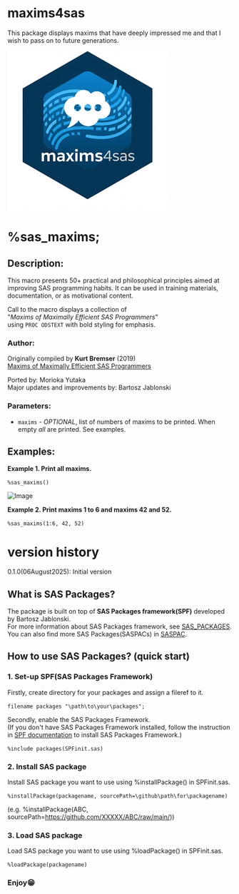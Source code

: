 # maxims4sas
This package displays maxims that have deeply impressed me and that I wish to pass on to future generations.  
  
![maxims4sas](./maxims4sas_small.png)  

# %sas_maxims;
## Description:
This macro presents 50+ practical and philosophical principles aimed at  
improving SAS programming habits. It can be used in training materials,  
documentation, or as motivational content.  
 
Call to the macro displays a collection of   
"*Maxims of Maximally Efficient SAS Programmers*"  
using `PROC ODSTEXT` with bold styling for emphasis.  
  
### Author:  
Originally compiled by **Kurt Bremser** (2019)  
[Maxims of Maximally Efficient SAS Programmers](https://support.sas.com/resources/papers/proceedings19/3062-2019.pdf)  

Ported by: Morioka Yutaka  
Major updates and improvements by: Bartosz Jablonski  

### Parameters: 
- `maxims` - *OPTIONAL*, list of numbers of maxims to be printed. 
              When empty *all* are printed. See examples.

## Examples:

**Example 1. Print all maxims.**
~~~~~~~~~~~~~~~~~~~~~~~~~~~~~~~~~~~~~~~~~~~~~~~~~~~~sas 
%sas_maxims()
~~~~~~~~~~~~~~~~~~~~~~~~~~~~~~~~~~~~~~~~~~~~~~~~~~~~
<img width="711" height="374" alt="Image" src="https://github.com/user-attachments/assets/b6e9ed37-a148-4043-bb43-813a79f5009b" />
  
  

**Example 2. Print maxims 1 to 6 and maxims 42 and 52.**
~~~~~~~~~~~~~~~~~~~~~~~~~~~~~~~~~~~~~~~~~~~~~~~~~~~~sas 
%sas_maxims(1:6, 42, 52)
~~~~~~~~~~~~~~~~~~~~~~~~~~~~~~~~~~~~~~~~~~~~~~~~~~~~


# version history<br>
0.1.0(06August2025): Initial version<br>

## What is SAS Packages?  
The package is built on top of **SAS Packages framework(SPF)** developed by Bartosz Jablonski.<br>
For more information about SAS Packages framework, see [SAS_PACKAGES](https://github.com/yabwon/SAS_PACKAGES).  
You can also find more SAS Packages(SASPACs) in [SASPAC](https://github.com/SASPAC).

## How to use SAS Packages? (quick start)
### 1. Set-up SPF(SAS Packages Framework)
Firstly, create directory for your packages and assign a fileref to it.
~~~sas      
filename packages "\path\to\your\packages";
~~~
Secondly, enable the SAS Packages Framework.  
(If you don't have SAS Packages Framework installed, follow the instruction in [SPF documentation](https://github.com/yabwon/SAS_PACKAGES/tree/main/SPF/Documentation) to install SAS Packages Framework.)  
~~~sas      
%include packages(SPFinit.sas)
~~~  
### 2. Install SAS package  
Install SAS package you want to use using %installPackage() in SPFinit.sas.
~~~sas      
%installPackage(packagename, sourcePath=\github\path\for\packagename)
~~~
(e.g. %installPackage(ABC, sourcePath=https://github.com/XXXXX/ABC/raw/main/))  
### 3. Load SAS package  
Load SAS package you want to use using %loadPackage() in SPFinit.sas.
~~~sas      
%loadPackage(packagename)
~~~
### Enjoy😁
